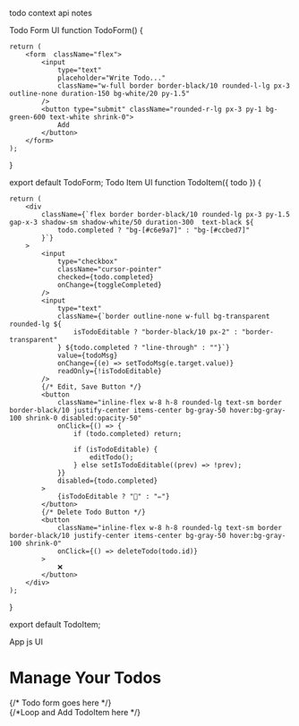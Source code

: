 todo context api notes


Todo Form UI
function TodoForm() {
    

    return (
        <form  className="flex">
            <input
                type="text"
                placeholder="Write Todo..."
                className="w-full border border-black/10 rounded-l-lg px-3 outline-none duration-150 bg-white/20 py-1.5"
            />
            <button type="submit" className="rounded-r-lg px-3 py-1 bg-green-600 text-white shrink-0">
                Add
            </button>
        </form>
    );
}

export default TodoForm;
Todo Item UI
function TodoItem({ todo }) {
    

    return (
        <div
            className={`flex border border-black/10 rounded-lg px-3 py-1.5 gap-x-3 shadow-sm shadow-white/50 duration-300  text-black ${
                todo.completed ? "bg-[#c6e9a7]" : "bg-[#ccbed7]"
            }`}
        >
            <input
                type="checkbox"
                className="cursor-pointer"
                checked={todo.completed}
                onChange={toggleCompleted}
            />
            <input
                type="text"
                className={`border outline-none w-full bg-transparent rounded-lg ${
                    isTodoEditable ? "border-black/10 px-2" : "border-transparent"
                } ${todo.completed ? "line-through" : ""}`}
                value={todoMsg}
                onChange={(e) => setTodoMsg(e.target.value)}
                readOnly={!isTodoEditable}
            />
            {/* Edit, Save Button */}
            <button
                className="inline-flex w-8 h-8 rounded-lg text-sm border border-black/10 justify-center items-center bg-gray-50 hover:bg-gray-100 shrink-0 disabled:opacity-50"
                onClick={() => {
                    if (todo.completed) return;

                    if (isTodoEditable) {
                        editTodo();
                    } else setIsTodoEditable((prev) => !prev);
                }}
                disabled={todo.completed}
            >
                {isTodoEditable ? "📁" : "✏️"}
            </button>
            {/* Delete Todo Button */}
            <button
                className="inline-flex w-8 h-8 rounded-lg text-sm border border-black/10 justify-center items-center bg-gray-50 hover:bg-gray-100 shrink-0"
                onClick={() => deleteTodo(todo.id)}
            >
                ❌
            </button>
        </div>
    );
}

export default TodoItem;


App js UI
<div className="bg-[#172842] min-h-screen py-8">
                <div className="w-full max-w-2xl mx-auto shadow-md rounded-lg px-4 py-3 text-white">
                    <h1 className="text-2xl font-bold text-center mb-8 mt-2">Manage Your Todos</h1>
                    <div className="mb-4">
                        {/* Todo form goes here */} 
                    </div>
                    <div className="flex flex-wrap gap-y-3">
                        {/*Loop and Add TodoItem here */}
                    </div>
                </div>
            </div>